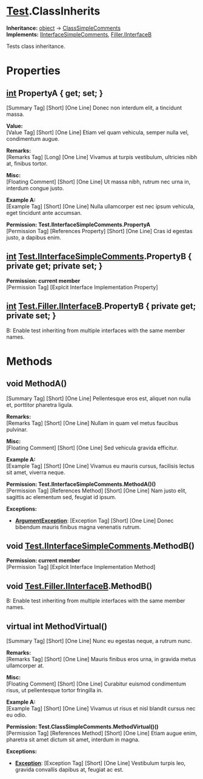 # [Test](TableOfContents.Test.md).ClassInherits

**Inheritance:** [object](https://docs.microsoft.com/en-us/dotnet/api/system.object) → [ClassSimpleComments](Test.ClassSimpleComments.md)  
**Implements:** [IInterfaceSimpleComments](Test.IInterfaceSimpleComments.md), [Filler.IInterfaceB](Test.Filler.IInterfaceB.md)  

Tests class inheritance.  

# Properties

## [int](https://docs.microsoft.com/en-us/dotnet/api/system.int32) PropertyA { get; set; }

[Summary Tag] [Short] [One Line] Donec non interdum elit, a tincidunt massa.  

**Value:**  
[Value Tag] [Short] [One Line] Etiam vel quam vehicula, semper nulla vel, condimentum augue.  

**Remarks:**  
[Remarks Tag] [Long] [One Line] Vivamus at turpis vestibulum, ultricies nibh at, finibus tortor.  

**Misc:**  
[Floating Comment] [Short] [One Line] Ut massa nibh, rutrum nec urna in, interdum congue justo.  

**Example A:**  
[Example Tag] [Short] [One Line] Nulla ullamcorper est nec ipsum vehicula, eget tincidunt ante accumsan.  

**Permission: Test.IInterfaceSimpleComments.PropertyA**  
[Permission Tag] [References Property] [Short] [One Line] Cras id egestas justo, a dapibus enim.  

## [int](https://docs.microsoft.com/en-us/dotnet/api/system.int32) [Test.IInterfaceSimpleComments](Test.IInterfaceSimpleComments.md).PropertyB { private get; private set; }

**Permission: current member**  
[Permission Tag] [Explcit Interface Implementation Property]  

## [int](https://docs.microsoft.com/en-us/dotnet/api/system.int32) [Test.Filler.IInterfaceB](Test.Filler.IInterfaceB.md).PropertyB { private get; private set; }

B: Enable test inheriting from multiple interfaces with the same member names.  

# Methods

## void MethodA()

[Summary Tag] [Short] [One Line] Pellentesque eros est, aliquet non nulla et, porttitor pharetra ligula.  

**Remarks:**  
[Remarks Tag] [Short] [One Line] Nullam in quam vel metus faucibus pulvinar.  

**Misc:**  
[Floating Comment] [Short] [One Line] Sed vehicula gravida efficitur.  

**Example A:**  
[Example Tag] [Short] [One Line] Vivamus eu mauris cursus, facilisis lectus sit amet, viverra neque.  

**Permission: Test.IInterfaceSimpleComments.MethodA()()**  
[Permission Tag] [References Method] [Short] [One Line] Nam justo elit, sagittis ac elementum sed, feugiat id ipsum.  

**Exceptions:**  
* **[ArgumentException](https://docs.microsoft.com/en-us/dotnet/api/system.argumentexception)**: [Exception Tag] [Short] [One Line] Donec bibendum mauris finibus magna venenatis rutrum.  

## void [Test.IInterfaceSimpleComments](Test.IInterfaceSimpleComments.md).MethodB()

**Permission: current member**  
[Permission Tag] [Explcit Interface Implementation Method]  

## void [Test.Filler.IInterfaceB](Test.Filler.IInterfaceB.md).MethodB()

B: Enable test inheriting from multiple interfaces with the same member names.  

## virtual int MethodVirtual()

[Summary Tag] [Short] [One Line] Nunc eu egestas neque, a rutrum nunc.  

**Remarks:**  
[Remarks Tag] [Short] [One Line] Mauris finibus eros urna, in gravida metus ullamcorper at.  

**Misc:**  
[Floating Comment] [Short] [One Line] Curabitur euismod condimentum risus, ut pellentesque tortor fringilla in.  

**Example A:**  
[Example Tag] [Short] [One Line] Vivamus ut risus et nisl blandit cursus nec eu odio.  

**Permission: Test.ClassSimpleComments.MethodVirtual()()**  
[Permission Tag] [References Method] [Short] [One Line] Etiam augue enim, pharetra sit amet dictum sit amet, interdum in magna.  

**Exceptions:**  
* **[Exception](https://docs.microsoft.com/en-us/dotnet/api/system.exception)**: [Exception Tag] [Short] [One Line] Vestibulum turpis leo, gravida convallis dapibus at, feugiat ac est.  


